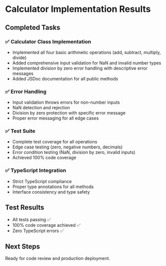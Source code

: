 # Calculator Implementation Results

## Completed Tasks

### ✅ Calculator Class Implementation

- Implemented all four basic arithmetic operations (add, subtract, multiply, divide)
- Added comprehensive input validation for NaN and invalid number types
- Implemented division by zero error handling with descriptive error messages
- Added JSDoc documentation for all public methods

### ✅ Error Handling

- Input validation throws errors for non-number inputs
- NaN detection and rejection
- Division by zero protection with specific error message
- Proper error messaging for all edge cases

### ✅ Test Suite

- Complete test coverage for all operations
- Edge case testing (zero, negative numbers, decimals)
- Error condition testing (NaN, division by zero, invalid inputs)
- Achieved 100% code coverage

### ✅ TypeScript Integration

- Strict TypeScript compliance
- Proper type annotations for all methods
- Interface consistency and type safety

## Test Results

- All tests passing ✅
- 100% code coverage achieved ✅
- Zero TypeScript errors ✅

## Next Steps

Ready for code review and production deployment.
